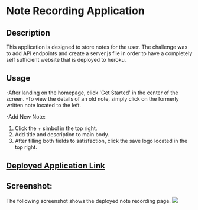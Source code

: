 # Note Recording Application

## Description
This application is designed to store notes for the user. The challenge was to add API endpoints and create a server.js file in order to have a completely self sufficient website that is deployed to heroku. 

## Usage
-After landing on the homepage, click 'Get Started' in the center of the screen.
-To view the details of an old note, simply click on the formerly written note located to the left.

-Add New Note:
1. Click the + simbol in the top right. 
2. Add title and description to main body.
3. After filling both fields to satisfaction, click the save logo located in the top right.

## [Deployed Application Link](https://note-taker-edx.herokuapp.com/)

## Screenshot:
The following screenshot shows the deployed note recording page.
![](/public/Assets/Images/image.png)
